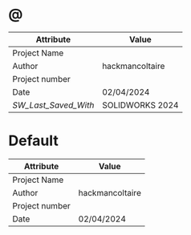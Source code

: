 # @
| Attribute | Value |
| ---  | ---     |
| Project Name |  |
| Author | hackmancoltaire |
| Project number |  |
| Date | 02/04/2024 |
| _SW_Last_Saved_With_ | SOLIDWORKS 2024 |
# Default
| Attribute | Value |
| ---  | ---     |
| Project Name |  |
| Author | hackmancoltaire |
| Project number |  |
| Date | 02/04/2024 |
